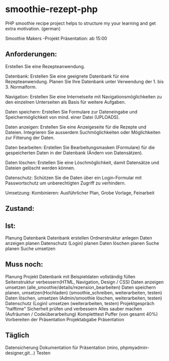 # smoothie-rezept-php
PHP smoothie recipe project helps to structure my your learning and get extra motivation. (german)

Smoothie Makers -Projekt
Präsentation: ab 15:00

Anforderungen:
-----------------------
Erstellen Sie eine Rezepteanwendung.

Datenbank: 
Erstellen Sie eine geeignete Datenbank für eine Rezepteanwendung. 
Planen Sie Ihre Datenbank unter Verwendung der 1. bis 3. Normalform. 


Navigation: 
Erstellen Sie eine Internetseite mit Navigationsmöglichkeiten zu den einzelnen 
Unterseiten als Basis für weitere Aufgaben. 


Daten speichern: 
Erstellen Sie Formulare zur Dateneingabe und Speichermöglichkeit von mind. einer Datei (UPLOADS). 

Daten anzeigen: 
Erstellen Sie eine Anzeigeseite für die Rezepte und Dateien. 
Integrieren Sie ausserdem Suchmöglichkeiten oder Möglichkeiten zur Filterung der Daten. 


Daten bearbeiten: 
Erstellen Sie Bearbeitungsmasken (Formulare) für die gespeicherten Daten 
in der Datenbank (Ändern von Datensätzen). 


Daten löschen: 
Erstellen Sie eine Löschmöglichkeit, damit Datensätze und Dateien gelöscht werden können. 


Datenschutz: 
Schützen Sie die Daten über ein Login-Formular mit Passwortschutz 
um unberechtigten Zugriff zu verhindern.



Umsetzung:
Kombinieren: Ausführlicher Plan, Grobe Vorlage, Feinarbeit

Zustand:
------------
Ist:
------------
Planung Datenbank
Datenbank erstellen
Ordnerstruktur anlegen
Daten anzeigen planen
Datenschutz (Login) planen
Daten löschen planen
Suche planen
Suche umsetzen

Muss noch:
------------
Planung Projekt
Datenbank mit Beispieldaten vollständig füllen
Seitenstruktur verbessern(HTML, Navigation, Design / CSS)
Daten anzeigen umsetzen (alle_smoothie/details/rezension_bearbeiten)
Daten speichern planen, umsetzen(Hochladen) (smoothie_schreiben, weiterarbeiten, testen)
Daten löschen, umsetzen (Admin/smoothie löschen, weiterarbeiten, testen)
Datenschutz (Login) umsetzen (weiterarbeiten, testen)
Projektgespräch "halftime"
Sicherheit prüfen und verbessern
Alles sauber machen (Aufräumen / Codeüberarbeitung)
Kompletttest
Puffer (von gesamt 40%)
Vorbereiten der Präsentation
Projektabgabe
Präsentation


Täglich
------------
Datensicherung
Dokumentation für Präsentation (miro, phpmyadmin-designer,git...)
Testen

